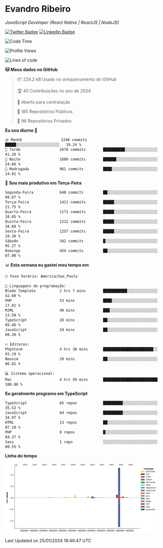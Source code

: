 # Evandro **Ribeiro**

*JavaScript Developer (React Native | ReactJS | NodeJS)*

[![Twitter Badge](https://img.shields.io/badge/-@ribeiroevandro-201B2D?style=flat-square&labelColor=201B2D&logo=twitter&logoColor=white&link=https://twitter.com/ribeiroevandro)](https://twitter.com/ribeiroevandro) 
[![Linkedin Badge](https://img.shields.io/badge/-Evandro%20Ribeiro-201B2D?style=flat-square&logo=Linkedin&logoColor=white&link=https://www.linkedin.com/in/ribeiroevandro)](https://www.linkedin.com/in/ribeiroevandro) 


<!--START_SECTION:waka-->
![Code Time](http://img.shields.io/badge/Code%20Time-3%2C655%20hrs%2047%20mins-blue)

![Profile Views](http://img.shields.io/badge/Visualizac%C3%B5es%20do%20perfil-24-blue)

![Lines of code](https://img.shields.io/badge/Desde%20o%20Hello%20World%20eu%20escrevi-18.6%20million%20linhas%20de%20c%C3%B3digo-blue)

**🐱 Meus dados no GitHub** 

> 📦 224.2 kB Usado no armazenamento do GitHub 
 > 
> 🏆 40 Contribuições no ano de 2024
 > 
> 💼 Aberto para contratação
 > 
> 📜 185 Repositórios Públicos 
 > 
> 🔑 96 Repositórios Privados 
 > 
**Eu sou diurno 🐤** 

```text
🌞 Manhã                  1248 commits        █████░░░░░░░░░░░░░░░░░░░░   19.24 % 
🌆 Tarde                  2678 commits        ██████████░░░░░░░░░░░░░░░   41.28 % 
🌃 Noite                  1600 commits        ██████░░░░░░░░░░░░░░░░░░░   24.66 % 
🌙 Madrugada              961 commits         ████░░░░░░░░░░░░░░░░░░░░░   14.81 % 
```
📅 **Sou mais produtivo em Terça-Feira** 

```text
Segunda-Feira            640 commits         ██░░░░░░░░░░░░░░░░░░░░░░░   09.87 % 
Terça-Feira              1411 commits        █████░░░░░░░░░░░░░░░░░░░░   21.75 % 
Quarta-Feira             1171 commits        █████░░░░░░░░░░░░░░░░░░░░   18.05 % 
Quinta-Feira             1212 commits        █████░░░░░░░░░░░░░░░░░░░░   18.68 % 
Sexta-Feira              1257 commits        █████░░░░░░░░░░░░░░░░░░░░   19.38 % 
Sábado                   342 commits         █░░░░░░░░░░░░░░░░░░░░░░░░   05.27 % 
Domingo                  454 commits         ██░░░░░░░░░░░░░░░░░░░░░░░   07.00 % 
```


📊 **Esta semana eu gastei meu tempo em** 

```text
🕑︎ Fuso horário: America/Sao_Paulo

💬 Linguagens de programação: 
Blade Template           2 hrs 7 mins        ███████████░░░░░░░░░░░░░░   42.60 % 
PHP                      53 mins             ████░░░░░░░░░░░░░░░░░░░░░   17.82 % 
MJML                     40 mins             ███░░░░░░░░░░░░░░░░░░░░░░   13.58 % 
TypeScript               28 mins             ██░░░░░░░░░░░░░░░░░░░░░░░   09.46 % 
JavaScript               24 mins             ██░░░░░░░░░░░░░░░░░░░░░░░   08.28 % 

🔥 Editores: 
PhpStorm                 4 hrs 38 mins       ███████████████████████░░   93.19 % 
Neovim                   20 mins             ██░░░░░░░░░░░░░░░░░░░░░░░   06.81 % 

💻 Sistema operacional: 
Mac                      4 hrs 59 mins       █████████████████████████   100.00 % 
```

**Eu geralmente programo em TypeScript** 

```text
TypeScript               65 repos            █████████░░░░░░░░░░░░░░░░   35.52 % 
JavaScript               64 repos            █████████░░░░░░░░░░░░░░░░   34.97 % 
HTML                     13 repos            ██░░░░░░░░░░░░░░░░░░░░░░░   07.10 % 
PHP                      8 repos             █░░░░░░░░░░░░░░░░░░░░░░░░   04.37 % 
Sass                     1 repo              ░░░░░░░░░░░░░░░░░░░░░░░░░   00.55 % 
```



**Linha do tempo**

![Lines of Code chart](https://raw.githubusercontent.com/ribeiroevandro/ribeiroevandro/main/assets/bar_graph.png)


 Last Updated on 25/01/2024 18:46:47 UTC
<!--END_SECTION:waka-->
